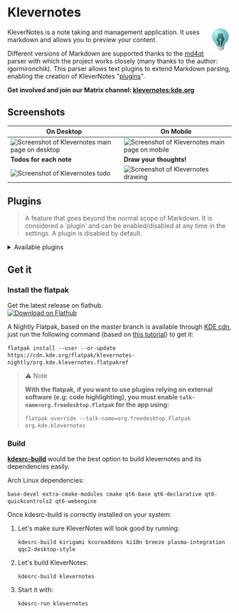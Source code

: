 <!--
    SPDX-License-Identifier: GPL-2.0-or-later
    SPDX-FileCopyrightText: 2022-2024 Louis Schul <schul9louis@gmail.com>
-->

# Klevernotes 

<img src="logo.png" width="10%" align="right">

KleverNotes is a note taking and management application. It uses markdown and allows you to preview your content. 

Different versions of Markdown are supported thanks to the [md4qt](https://invent.kde.org/libraries/md4qt) parser with which the project works closely (many thanks to the author: igormironchik).
This parser allows text plugins to extend Markdown parsing, enabling the creation of KleverNotes "[plugins](#plugins)". 

**Get involved and join our Matrix channel: [klevernotes:kde.org](https://matrix.to/#/#klevernotes:kde.org)**

## Screenshots

| On Desktop | On Mobile |
| --- | --- |
| ![Screenshot of Klevernotes main page on desktop](https://cdn.kde.org/screenshots/klevernotes/main_note_desktop.png) | ![Screenshot of Klevernotes main page on mobile](https://cdn.kde.org/screenshots/klevernotes/main_note_mobile.png) |
| **Todos for each note** | **Draw your thoughts!** |
| ![Screenshot of Klevernotes todo](https://cdn.kde.org/screenshots/klevernotes//todo_desktop.png) | ![Screenshot of  Klevernotes drawing](https://cdn.kde.org/screenshots/klevernotes//painting.png) |


## Plugins
> A feature that goes beyond the normal scope of Markdown. 
> It is considered a 'plugin' and can be enabled/disabled at any time in the settings.
> A plugin is disabled by default.

<details><summary>Available plugins</summary>

### Note linking
Link your notes together. You can even link them to a specific header !

Use the following syntax to do so : 

`[[ Category/Group/Note:# header | displayed name ]]`

### Syntax highlighting
Highlight your blocks of code !

Use the following syntax to do so : 
```
    ```<lang>
        code goes here
    ```
```
Replace `<lang>` with the desired language :smile:

#### Supported highlighter:
- [KSyntaxHighlighter](https://invent.kde.org/frameworks/syntax-highlighting) 
- [Chroma](https://github.com/alecthomas/chroma)
- [Pygments](https://pygments.org/)

### Quick emoji
Quickly add emojis to your text !

Use the following syntax to do so :

`:emoji_name:`

You can also choose your preferred tone for the emoji. If a colored variant of the emoji is available, your preferred tone will be used by default.

### PlantUML
Create diagram with PlantUML.

Use the following syntax to do so :
```
    ```puml
    <PlantUML syntax>
    ```
```
or
```
    ```plantuml
    <PlantUML syntax>
    ```
```

[More info about PlantUML](https://plantuml.com/)

</details>

## Get it

### Install the flatpak
Get the latest release on flathub.<br>
<a href='https://flathub.org/apps/org.kde.klevernotes'><img width='190px' alt='Download on Flathub' src='https://flathub.org/assets/badges/flathub-badge-i-en.png'/></a>


A Nightly Flatpak, based on the master branch is available through [KDE cdn](https://cdn.kde.org/flatpak/klevernotes-nightly/), just run the following command (based on [this tutorial](https://userbase.kde.org/Tutorials/Flatpak#Nightly_KDE_apps)) to get it:

```
flatpak install --user --or-update https://cdn.kde.org/flatpak/klevernotes-nightly/org.kde.klevernotes.flatpakref
```

> ⚠️ Note
>
> **With the flatpak, if you want to use plugins relying on external software (e.g: code highlighting), you must enable `talk-name=org.freedesktop.Flatpak` for the app using:**
>
> ```
> flatpak override --talk-name=org.freedesktop.Flatpak org.kde.klevernotes
> ```

### Build

**[kdesrc-build](https://invent.kde.org/sdk/kdesrc-build)** would be the best option to build klevernotes and its dependencies easily.


Arch Linux dependencies:
```
base-devel extra-cmake-modules cmake qt6-base qt6-declarative qt6-quickcontrols2 qt6-webengine
```

Once kdesrc-build is correctly installed on your system:

1. Let's make sure KleverNotes will look good by running:
    ```
    kdesrc-build kirigami kcoreaddons ki18n breeze plasma-integration qqc2-desktop-style
    ```

2. Let's build KleverNotes:
    ```
    kdesrc-build klevernotes
    ```

3. Start it with:
    ```
    kdesrc-run klevernotes
    ```
